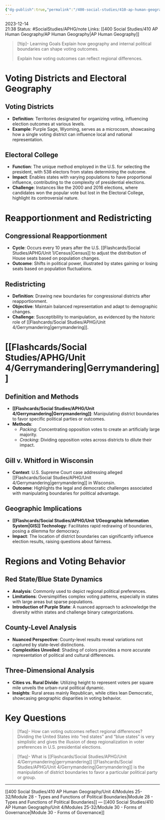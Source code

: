 ```yaml
---
{"dg-publish":true,"permalink":"/400-social-studies/410-ap-human-geography/unit-4/modules-25-32/module-29-internal-political-boundaries/","updated":"2024-04-24T13:12:22.634-05:00"}
---
```


2023-12-14  
21:38
Status: #SocialStudies/APHG/note
Links: [[400 Social Studies/410 AP Human Geography/AP Human Geography\|AP Human Geography]]

>[!tip]- Learning Goals
>Explain how geography and internal political boundaries can shape voting outcomes.
>
>Explain how voting outcomes can reflect regional differences.
# Voting Districts and Electoral Geography

## Voting Districts
- **Definition**: Territories designated for organizing voting, influencing election outcomes at various levels.
- **Example**: Purple Sage, Wyoming, serves as a microcosm, showcasing how a single voting district can influence local and national representation.
## Electoral College
- **Function**: The unique method employed in the U.S. for selecting the president, with 538 electors from states determining the outcome.
- **Impact**: Enables states with varying populations to have proportional influence, contributing to the complexity of presidential elections.
- **Challenge**: Instances like the 2000 and 2016 elections, where candidates won the popular vote but lost in the Electoral College, highlight its controversial nature.
# Reapportionment and Redistricting
## Congressional Reapportionment
- **Cycle**: Occurs every 10 years after the U.S. [[Flashcards/Social Studies/APHG/Unit 1/Census\|Census]] to adjust the distribution of House seats based on population changes.
- **Outcome**: Shifts in political power, illustrated by states gaining or losing seats based on population fluctuations.
## Redistricting
- **Definition**: Drawing new boundaries for congressional districts after reapportionment.
- **Objective**: Maintain balanced representation and adapt to demographic changes.
- **Challenge**: Susceptibility to manipulation, as evidenced by the historic role of [[Flashcards/Social Studies/APHG/Unit 4/Gerrymandering\|gerrymandering]].
# [[Flashcards/Social Studies/APHG/Unit 4/Gerrymandering\|Gerrymandering]]

## Definition and Methods
- **[[Flashcards/Social Studies/APHG/Unit 4/Gerrymandering\|Gerrymandering]]**: Manipulating district boundaries to favor specific political parties or outcomes.
- **Methods**:
    - *Packing*: Concentrating opposition votes to create an artificially large majority.
    - *Cracking*: Dividing opposition votes across districts to dilute their impact.
## Gill v. Whitford in Wisconsin
- **Context**: U.S. Supreme Court case addressing alleged [[Flashcards/Social Studies/APHG/Unit 4/Gerrymandering\|gerrymandering]] in Wisconsin.
- **Outcome**: Highlights the legal and democratic challenges associated with manipulating boundaries for political advantage.
## Geographic Implications
- **[[Flashcards/Social Studies/APHG/Unit 1/Geographic Information System\|GIS]] Technology**: Facilitates rapid redrawing of boundaries, posing a dilemma for democracy.
- **Impact**: The location of district boundaries can significantly influence election results, raising questions about fairness.
# Regions and Voting Behavior
## Red State/Blue State Dynamics
- **Analysis**: Commonly used to depict regional political preferences.
- **Limitations**: Oversimplifies complex voting patterns, especially in states with large areas but sparse populations.
- **Introduction of Purple State**: A nuanced approach to acknowledge the diversity within states and challenge binary categorizations.
## County-Level Analysis
- **Nuanced Perspective**: County-level results reveal variations not captured by state-level distinctions.
- **Complexities Unveiled**: Shading of colors provides a more accurate representation of political and cultural differences.
## Three-Dimensional Analysis
- **Cities vs. Rural Divide**: Utilizing height to represent voters per square mile unveils the urban-rural political dynamic.
- **Insights**: Rural areas mainly Republican, while cities lean Democratic, showcasing geographic disparities in voting behavior.
# Key Questions
>[!faq]- How can voting outcomes reflect regional differences?
>Dividing the United States into “red states” and “blue states” is very simplistic and gives the illusion of deep regionalization in voter preferences in U.S. presidential elections.

>[!faq]- What is [[Flashcards/Social Studies/APHG/Unit 4/Gerrymandering\|gerrymandering]]
>[[Flashcards/Social Studies/APHG/Unit 4/Gerrymandering\|Gerrymandering]] is the manipulation of district boundaries to favor a particular political party or group.

---
[[400 Social Studies/410 AP Human Geography/Unit 4/Modules 25-32/Module 28 - Types and Functions of Political Boundaries\|Module 28 - Types and Functions of Political Boundaries]] — [[400 Social Studies/410 AP Human Geography/Unit 4/Modules 25-32/Module 30 - Forms of Governance\|Module 30 - Forms of Governance]]